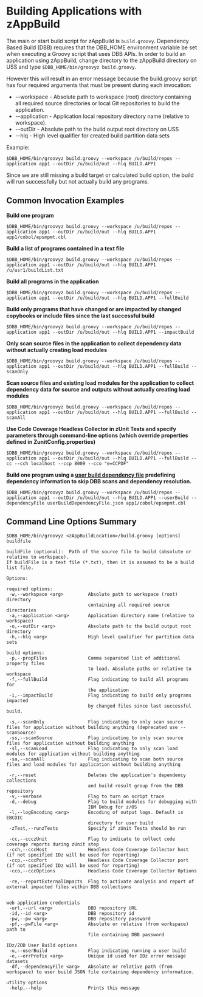 # Building Applications with zAppBuild
The main or start build script for zAppBuild is `build.groovy`. Dependency Based Build (DBB) requires that the DBB_HOME environment variable be set when executing a Groovy script that uses DBB APIs.  In order to build an application using zAppBuild, change directory to the zAppBuild directory on USS and type `$DBB_HOME/bin/groovyz build.groovy`.

However this will result in an error message because the build.groovy script has four required arguments that must be present during each invocation:
* --workspace <arg> - Absolute path to workspace (root) directory containing all required source directories or local Git repositories to build the application.
* --application <arg> - Application local repository directory name (relative to workspace).
* --outDir <arg> - Absolute path to the build output root directory on USS
* --hlq <arg> -  High level qualifier for created build partition data sets


Example:
```
$DBB_HOME/bin/groovyz build.groovy --workspace /u/build/repos --application app1 --outDir /u/build/out --hlq BUILD.APP1
```
Since we are still missing a build target or calculated build option, the build will run successfully but not actually build any programs.  

## Common Invocation Examples

**Build one program**
```
$DBB_HOME/bin/groovyz build.groovy --workspace /u/build/repos --application app1 --outDir /u/build/out --hlq BUILD.APP1 app1/cobol/epsmpmt.cbl
```
**Build a list of programs contained in a text file**
```
$DBB_HOME/bin/groovyz build.groovy --workspace /u/build/repos --application app1 --outDir /u/build/out --hlq BUILD.APP1 /u/usr1/buildList.txt
```
**Build all programs in the application**
```
$DBB_HOME/bin/groovyz build.groovy --workspace /u/build/repos --application app1 --outDir /u/build/out --hlq BUILD.APP1 --fullBuild
```
**Build only programs that have changed or are impacted by changed copybooks or include files since the last successful build**
```
$DBB_HOME/bin/groovyz build.groovy --workspace /u/build/repos --application app1 --outDir /u/build/out --hlq BUILD.APP1 --impactBuild
```
**Only scan source files in the application to collect dependency data without actually creating load modules**
```
$DBB_HOME/bin/groovyz build.groovy --workspace /u/build/repos --application app1 --outDir /u/build/out --hlq BUILD.APP1 --fullBuild --scanOnly
```
**Scan source files and existing load modules for the application to collect dependency data for source and outputs without actually creating load modules**
```
$DBB_HOME/bin/groovyz build.groovy --workspace /u/build/repos --application app1 --outDir /u/build/out --hlq BUILD.APP1 --fullBuild --scanAll
```
**Use Code Coverage Headless Collector in zUnit Tests and specify parameters through command-line options (which override properties defined in ZunitConfig.properties)**
```
$DBB_HOME/bin/groovyz build.groovy --workspace /u/build/repos --application app1 --outDir /u/build/out --hlq BUILD.APP1 --fullBuild --cc --cch localhost --ccp 8009 --cco "e=CCPDF"
```
 **Build one program using a [user build dependency file](samples/userBuildDependencyFile) predefining dependency information to skip DBB scans and dependency resolution.**
```
$DBB_HOME/bin/groovyz build.groovy --workspace /u/build/repos --application app1 --outDir /u/build/out --hlq BUILD.APP1 --userBuild --dependencyFile userBuildDependencyFile.json app1/cobol/epsmpmt.cbl
```

## Command Line Options Summary
```
$DBB_HOME/bin/groovyz <zAppBuildLocation>/build.groovy [options] buildfile

buildFile (optional):  Path of the source file to build (absolute or relative to workspace). 
If buildFile is a text file (*.txt), then it is assumed to be a build list file.

Options:

required options:
 -w,--workspace <arg>         Absolute path to workspace (root) directory
                              containing all required source directories
 -a,--application <arg>       Application directory name (relative to workspace)
 -o,--outDir <arg>            Absolute path to the build output root directory
 -h,--hlq <arg>               High level qualifier for partition data sets

build options:
 -p,--propFiles               Comma separated list of additional property files 
                              to load. Absolute paths or relative to workspace
 -f,--fullBuild               Flag indicating to build all programs for
                              the application
 -i,--impactBuild             Flag indicating to build only programs impacted
                              by changed files since last successful build.
                          
 -s,--scanOnly                Flag indicating to only scan source files for application without building anything (deprecated use --scanSource)
 -ss,--scanSource             Flag indicating to only scan source files for application without building anything
 -sl,--scanLoad               Flag indicating to only scan load modules for application without building anything
 -sa,--scanAll                Flag indicating to scan both source files and load modules for application without building anything
 
 -r,--reset                   Deletes the application's dependency collections 
                              and build result group from the DBB repository
 -v,--verbose                 Flag to turn on script trace
 -d,--debug                   Flag to build modules for debugging with
                              IBM Debug for z/OS
 -l,--logEncoding <arg>       Encoding of output logs. Default is EBCDIC 
                              directory for user build
 -zTest,--runzTests           Specify if zUnit Tests should be run
 
 -cc,--ccczUnit               Flag to indicate to collect code coverage reports during zUnit step
 -cch,--cccHost               Headless Code Coverage Collector host (if not specified IDz will be used for reporting)
 -ccp,--cccPort               Headless Code Coverage Collector port (if not specified IDz will be used for reporting)
 -cco,--cccOptions            Headless Code Coverage Collector Options

 -re,--reportExternalImpacts  Flag to activate analysis and report of external impacted files within DBB collections
 

web application credentials
 -url,--url <arg>             DBB repository URL
 -id,--id <arg>               DBB repository id
 -pw,--pw <arg>               DBB repository password
 -pf,--pwFile <arg>           Absolute or relative (from workspace) path to
                              file containing DBB password

IDz/ZOD User Build options
 -u,--userBuild               Flag indicating running a user build
 -e,--errPrefix <arg>         Unique id used for IDz error message datasets
 -df,--dependencyFile <arg>   Absolute or relative path (from workspace) to user build JSON file containing dependency information.

utility options
 -help,--help                 Prints this message
 ```
